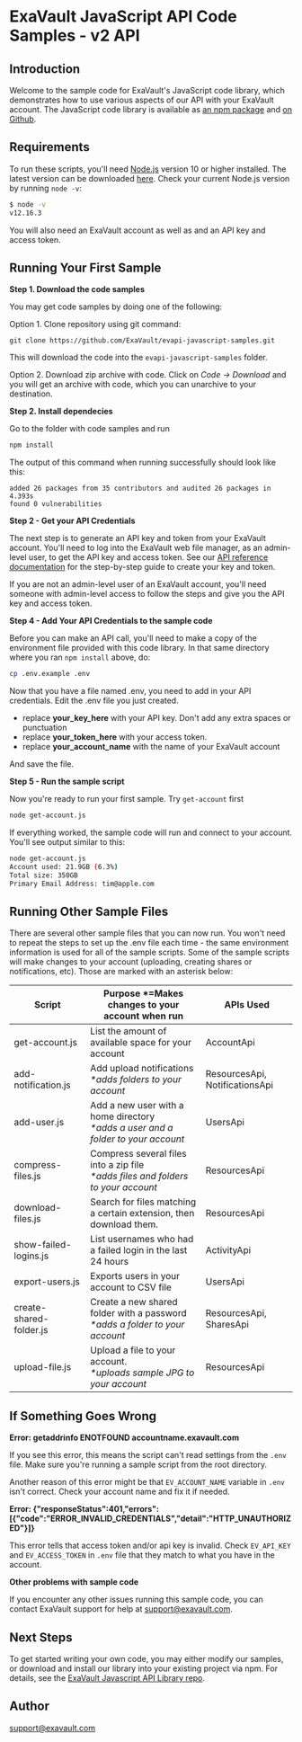 # ExaVault JavaScript API Code Samples - v2 API

## Introduction

Welcome to the sample code for ExaVault's JavaScript code library, which demonstrates how to use various aspects of our API with your ExaVault account. The JavaScript code library is available as [an npm package](https://www.npmjs.com/package/@exavault/exavault-api) and [on Github](https://github.com/ExaVault/evapi-javascript).

## Requirements

To run these scripts, you'll need [Node.js](https://nodejs.org/)  version 10 or higher installed. The latest version can be downloaded [here](https://nodejs.org/en/download/).  Check your current Node.js version by running `node -v`:
```bash
$ node -v
v12.16.3
```

You will also need an ExaVault account as well as and an API key and access token.

## Running Your First Sample

**Step 1. Download the code samples**

You may get code samples by doing one of the following:

Option 1. Clone repository using git command:

```shell
git clone https://github.com/ExaVault/evapi-javascript-samples.git
```
This will download the code into the `evapi-javascript-samples` folder.

Option 2. Download zip archive with code. Click on *Code -> Download* and you will get an archive with code, which you can unarchive to your destination.

**Step 2. Install dependecies**

Go to the folder with code samples and run 

```bash
npm install
```

The output of this command when running successfully should look like this:

```shell
added 26 packages from 35 contributors and audited 26 packages in 4.393s
found 0 vulnerabilities
```

**Step 2 - Get your API Credentials** 

The next step is to generate an API key and token from your ExaVault account. You'll need to log into the ExaVault web file manager, as an admin-level user, to get the API key and access token. See our [API reference documentation](https://www.exavault.com/developer/api-docs/v2/#section/Obtaining-Your-API-Key-and-Access-Token) for the step-by-step guide to create your key and token.

If you are not an admin-level user of an ExaVault account, you'll need someone with admin-level access to follow the steps and give you the API key and access token.

**Step 4 - Add Your API Credentials to the sample code**

Before you can make an API call, you'll need to make a copy of the environment file provided with this code library. In that same directory where you ran `npm install` above, do:

```bash
cp .env.example .env
```

Now that you have a file named .env, you need to add in your API credentials. Edit the .env file you just created.

- replace **your\_key\_here** with your API key. Don't add any extra spaces or punctuation
- replace **your\_token\_here** with your access token.
- replace **your\_account_name** with the name of your ExaVault account

And save the file.

**Step 5 - Run the sample script**

Now you're ready to run your first sample. Try `get-account` first

```bash
node get-account.js
```
If everything worked, the sample code will run and connect to your account. You'll see output similar to this:

```bash
node get-account.js
Account used: 21.9GB (6.3%)
Total size: 350GB
Primary Email Address: tim@apple.com
```

## Running Other Sample Files

There are several other sample files that you can now run. You won't need to repeat the steps to set up the .env file each time - the same environment information is used for all of the sample scripts.
Some of the sample scripts will make changes to your account (uploading, creating shares or notifications, etc). Those are marked with an asterisk below:

Script                        | Purpose    \*=Makes changes to your account when run                                   | APIs Used                      |
------------------------------|----------------------------------------------------------------------------------------|--------------------------------|
get-account.js   | List the amount of available space for your account                                    | AccountApi                     |
add-notification.js  | Add upload notifications<br/>_\*adds folders to your account_             | ResourcesApi, NotificationsApi |
add-user.js           | Add a new user with a home directory <br/>_\*adds a user and a folder to your account_ | UsersApi                       |
compress-files.js     | Compress several files into a zip file <br/>_\*adds files and folders to your account_ | ResourcesApi                   |
download-files.js | Search for files matching a certain extension, then download them.                     | ResourcesApi                   |
show-failed-logins.js  | List usernames who had a failed login in the last 24 hours                             | ActivityApi                    |
export-users.js         | Exports users in your account to CSV file                                             | UsersApi                       |
create-shared-folder.js      | Create a new shared folder with a password<br />_\*adds a folder to your account_      | ResourcesApi, SharesApi        |
upload-file.js       | Upload a file to your account.<br />_\*uploads sample JPG to your account_            | ResourcesApi                   |

## If Something Goes Wrong

**Error: getaddrinfo ENOTFOUND accountname.exavault.com**

If you see this error, this means the script can't read settings from the `.env` file. Make sure you're running a sample script from the root directory.

Another reason of this error might be that `EV_ACCOUNT_NAME` variable in `.env` isn't correct. Check your account name and fix it if needed.

**Error: {"responseStatus":401,"errors":[{"code":"ERROR_INVALID_CREDENTIALS","detail":"HTTP_UNAUTHORIZED"}]}**

This error tells that access token and/or api key is invalid. Check `EV_API_KEY` and `EV_ACCESS_TOKEN` in `.env` file that they match to what you have in the account.

**Other problems with sample code**

If you encounter any other issues running this sample code, you can contact ExaVault support for help at support@exavault.com.

## Next Steps

To get started writing your own code, you may either modify our samples, or download and install our library into your existing project via npm. For details, see the [ExaVault Javascript API Library repo](https://github.com/ExaVault/evapi-javascript).

## Author

support@exavault.com
    
